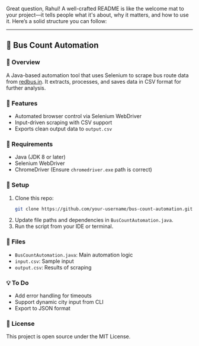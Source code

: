 Great question, Rahul! A well-crafted README is like the welcome mat to your project—it tells people what it's about, why it matters, and how to use it. Here’s a solid structure you can follow:

---

## 🚌 Bus Count Automation

### 📌 Overview
A Java-based automation tool that uses Selenium to scrape bus route data from [redbus.in](https://www.redbus.in). It extracts, processes, and saves data in CSV format for further analysis.

### 🚀 Features
- Automated browser control via Selenium WebDriver  
- Input-driven scraping with CSV support  
- Exports clean output data to `output.csv`

### 🧰 Requirements
- Java (JDK 8 or later)  
- Selenium WebDriver  
- ChromeDriver (Ensure `chromedriver.exe` path is correct)

### 🔧 Setup
1. Clone this repo:
   ```bash
   git clone https://github.com/your-username/bus-count-automation.git
   ```
2. Update file paths and dependencies in `BusCountAutomation.java`.  
3. Run the script from your IDE or terminal.
   

### 📁 Files
- `BusCountAutomation.java`: Main automation logic  
- `input.csv`: Sample input  
- `output.csv`: Results of scraping

### 💡 To Do
- Add error handling for timeouts  
- Support dynamic city input from CLI  
- Export to JSON format

### 📄 License
This project is open source under the MIT License.  
